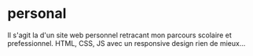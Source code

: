# personal
Il s'agit la d'un site web personnel retracant mon parcours scolaire et prefessionnel. HTML, CSS, JS avec un responsive design rien de mieux...
